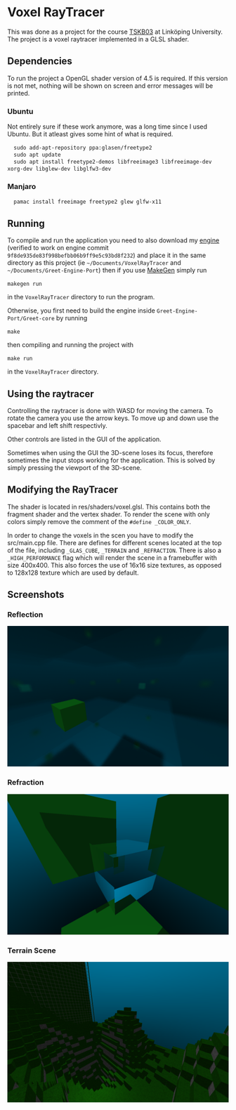 # Voxel RayTracer
This was done as a project for the course [TSKB03](http://computer-graphics.se/TSBK03/) at Linköping University. The project is a voxel raytracer implemented in a GLSL shader. 

## Dependencies 
To run the project a OpenGL shader version of 4.5 is required. If this version is not met, nothing will be shown on screen and error messages will be printed. 
### Ubuntu
Not entirely sure if these work anymore, was a long time since I used Ubuntu. But it atleast gives some hint of what is required.
```
  sudo add-apt-repository ppa:glasen/freetype2
  sudo apt update
  sudo apt install freetype2-demos libfreeimage3 libfreeimage-dev xorg-dev libglew-dev libglfw3-dev
```

### Manjaro 
```
  pamac install freeimage freetype2 glew glfw-x11
```

## Running
To compile and run the application you need to also download my [engine](https://github.com/Thraix/Greet-Engine-Port) (verified to work on engine commit `9f8de935de83f998befbb06b9ff9e5c93bd8f232`) and place it in the same directory as this project (ie `~/Documents/VoxelRayTracer` and `~/Documents/Greet-Engine-Port`) then if you use [MakeGen](https://github.com/Thraix/MakeGen) simply run
```
makegen run
```
in the `VoxelRayTracer` directory to run the program.

Otherwise, you first need to build the engine inside `Greet-Engine-Port/Greet-core` by running
```
make
```
then compiling and running the project with
```
make run
```
in the `VoxelRayTracer` directory.

## Using the raytracer
Controlling the raytracer is done with WASD for moving the camera. To rotate the camera you use the arrow keys. To move up and down use the spacebar and left shift respectivly.

Other controls are listed in the GUI of the application.

Sometimes when using the GUI the 3D-scene loses its focus, therefore sometimes the input stops working for the application. This is solved by simply pressing the viewport of the 3D-scene.

## Modifying the RayTracer
The shader is located in res/shaders/voxel.glsl. This contains both the fragment shader and the vertex shader. To render the scene with only colors simply remove the comment of the `#define _COLOR_ONLY`.

In order to change the voxels in the scen you have to modify the src/main.cpp file. There are defines for different scenes located at the top of the file, including `_GLAS_CUBE`, `_TERRAIN` and `_REFRACTION`. There is also a `_HIGH_PERFORMANCE` flag which will render the scene in a framebuffer with size 400x400. This also forces the use of 16x16 size textures, as opposed to 128x128 texture which are used by default.

## Screenshots
### Reflection
![Reflection](readme-data/reflection.png)

### Refraction
![Refraction](readme-data/refraction-cube.png)

### Terrain Scene 
![Terrain Scene](readme-data/scene.png)
